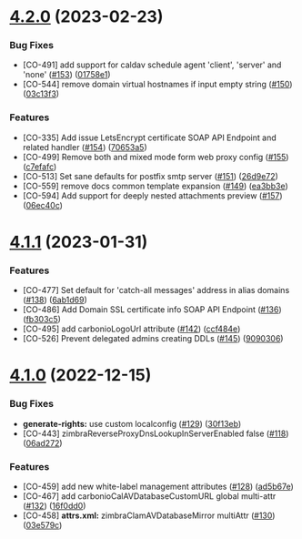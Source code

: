 
# [4.2.0](https://github.com/Zextras/carbonio-mailbox/compare/4.1.1...4.2.0) (2023-02-23)

### Bug Fixes

* [CO-491] add support for caldav schedule agent 'client', 'server' and 'none' ([#153](https://github.com/Zextras/carbonio-mailbox/issues/153)) ([01758e1](https://github.com/Zextras/carbonio-mailbox/commit/01758e197019f2023794e079a5e37af7c4cbe797))
* [CO-544] remove domain virtual hostnames if input empty string ([#150](https://github.com/Zextras/carbonio-mailbox/issues/150)) ([03c13f3](https://github.com/Zextras/carbonio-mailbox/commit/03c13f38d2b4c49f6c7c2539aef7ebc52466c6f5))

### Features

* [CO-335] Add issue LetsEncrypt certificate SOAP API Endpoint and related handler ([#154](https://github.com/Zextras/carbonio-mailbox/issues/154)) ([70653a5](https://github.com/Zextras/carbonio-mailbox/commit/70653a53cd4dee4933343d985beb601cc2028ca5))
* [CO-499] Remove both and mixed mode form web proxy config ([#155](https://github.com/Zextras/carbonio-mailbox/issues/155)) ([c7efafc](https://github.com/Zextras/carbonio-mailbox/commit/c7efafc86717e4e2bff46bdd8ad45f413eec3a06))
* [CO-513] Set sane defaults for postfix smtp server ([#151](https://github.com/Zextras/carbonio-mailbox/issues/151)) ([26d9e72](https://github.com/Zextras/carbonio-mailbox/commit/26d9e72cf7173f13507dc562ac050f6177177f97))
* [CO-559] remove docs common template expansion ([#149](https://github.com/Zextras/carbonio-mailbox/issues/149)) ([ea3bb3e](https://github.com/Zextras/carbonio-mailbox/commit/ea3bb3ea3f84aee2bf8337538e1b232c55c8c255))
* [CO-594] Add support for deeply nested attachments preview ([#157](https://github.com/Zextras/carbonio-mailbox/issues/157)) ([06ec40c](https://github.com/Zextras/carbonio-mailbox/commit/06ec40c4f8ac8997902505ba1ab29be69b2c8819))

# [4.1.1](https://github.com/Zextras/carbonio-mailbox/compare/4.1.0...4.1.1) (2023-01-31)

### Features

* [CO-477] Set default for 'catch-all messages' address in alias domains ([#138](https://github.com/Zextras/carbonio-mailbox/issues/138)) ([6ab1d69](https://github.com/Zextras/carbonio-mailbox/commit/6ab1d692dccd038d8987ebaf7351cd7cadea145e))
* [CO-486] Add Domain SSL certificate info SOAP API Endpoint ([#136](https://github.com/Zextras/carbonio-mailbox/issues/136)) ([fb303c5](https://github.com/Zextras/carbonio-mailbox/commit/fb303c5d40e00774c76d59cb4fe757d3ea238afb))
* [CO-495] add carbonioLogoUrl attribute ([#142](https://github.com/Zextras/carbonio-mailbox/issues/142)) ([ccf484e](https://github.com/Zextras/carbonio-mailbox/commit/ccf484e188279bfd8e5666a01cdbcee7012cb689))
* [CO-526] Prevent delegated admins creating DDLs ([#145](https://github.com/Zextras/carbonio-mailbox/issues/145)) ([9090306](https://github.com/Zextras/carbonio-mailbox/commit/9090306cd8714d3d2db59388379b520d2f3c76af))

# [4.1.0](https://github.com/Zextras/carbonio-mailbox/compare/4.0.18...4.1.0) (2022-12-15)

### Bug Fixes

* **generate-rights:** use custom localconfig ([#129](https://github.com/Zextras/carbonio-mailbox/issues/129)) ([30f13eb](https://github.com/Zextras/carbonio-mailbox/commit/30f13eb1dfeae7a2736dee09734dfdd46a1c1011))
* [CO-443] zimbraReverseProxyDnsLookupInServerEnabled false ([#118](https://github.com/Zextras/carbonio-mailbox/issues/118)) ([06ad272](https://github.com/Zextras/carbonio-mailbox/commit/06ad272a1b16cf0e3b58729a132000afd0cfe7a5))

### Features

* [CO-459] add new white-label management attributes ([#128](https://github.com/Zextras/carbonio-mailbox/issues/128)) ([ad5b67e](https://github.com/Zextras/carbonio-mailbox/commit/ad5b67eaa7e49ca94b3ab934a35dfad89e8681a3))
* [CO-467] add carbonioCalAVDatabaseCustomURL global multi-attr ([#132](https://github.com/Zextras/carbonio-mailbox/issues/132)) ([16f0dd0](https://github.com/Zextras/carbonio-mailbox/commit/16f0dd06f60dc5aaf14f403588303c262df79c6e))
* [CO-458] **attrs.xml:** zimbraClamAVDatabaseMirror multiAttr ([#130](https://github.com/Zextras/carbonio-mailbox/issues/130)) ([03e579c](https://github.com/Zextras/carbonio-mailbox/commit/03e579c2fec43b2097caf09f8f4997928a5b535f))
